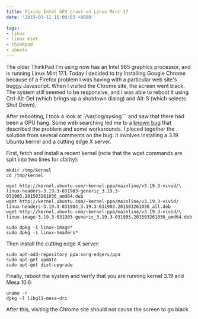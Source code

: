 ```yaml
---
title: Fixing Intel GPU crash on Linux Mint 17
date: '2015-03-11 16:09:03 +0000'

tags:
- linux
- linux mint
- thinkpad
- ubuntu
---
```

The older ThinkPad I'm using now has an Intel 965 graphics processor,
and is running Linux Mint 17.1.  Today I decided to try installing
Google Chrome because of a Firefox problem I was having with a
particular web site's buggy Javascript.  When I visited the Chrome
site, the screen went black. <!--more--> The system still seemed to be
responsive, and I was able to reboot it using Ctrl-Alt-Del (which
brings up a shutdown dialog) and Alt-S (which selects Shut Down). 

After rebooting, I took a look at `/var/log/syslog``` and saw that there had been a GPU hang.  Some web searching led me to a [known bug](https://bugs.freedesktop.org/show_bug.cgi?id=80568) that described the problem and some workarounds.  I pieced together the solution from several comments on the bug: it involves installing a 3.19 Ubuntu kernel and a cutting edge X server.

First, fetch and install a recent kernel (note that the wget commands are split into two lines for clarity):

```
mkdir /tmp/kernel
cd /tmp/kernel

wget http://kernel.ubuntu.com/~kernel-ppa/mainline/v3.19.3-vivid/\
linux-headers-3.19.3-031903-generic_3.19.3-031903.201503261036_amd64.deb
wget http://kernel.ubuntu.com/~kernel-ppa/mainline/v3.19.3-vivid/
linux-headers-3.19.3-031903_3.19.3-031903.201503261036_all.deb
wget http://kernel.ubuntu.com/~kernel-ppa/mainline/v3.19.3-vivid/\
linux-image-3.19.3-031903-generic_3.19.3-031903.201503261036_amd64.deb

sudo dpkg -i linux-image*
sudo dpkg -i linux-headers*
```

Then install the cutting edge X server:

```
sudo apt-add-repository ppa:xorg-edgers/ppa
sudo apt-get update
sudo apt-get dist-upgrade
```

Finally, reboot the system and verify that you are running kernel 3.19 and Mesa 10.6:

```
uname -r
dpkg -l libgl1-mesa-dri
```

After this, visiting the Chrome site should not cause the screen to go black.

